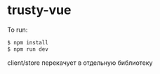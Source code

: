 # trusty-vue

To run:
```bash
$ npm install
$ npm run dev
```
client/store перекачует в отдельную библиотеку
